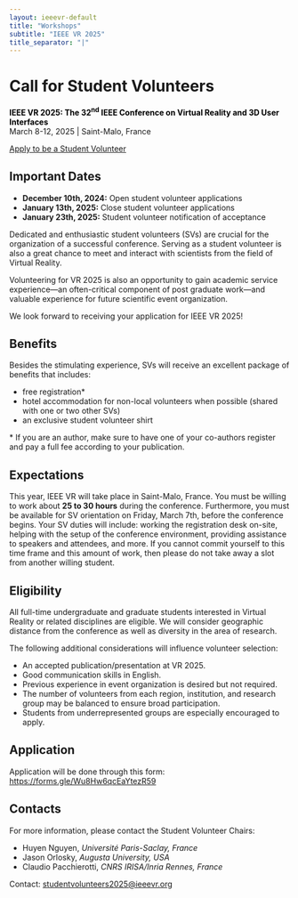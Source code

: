 ```yaml
---
layout: ieeevr-default
title: "Workshops"
subtitle: "IEEE VR 2025"
title_separator: "|"
---
```


<script type="text/javascript">
    $(document).ready(function(){
		var email = ""; 
		var domain = "ieeevr.org"; 

	    email = "studentvolunteers2025"; 		
		$(".studentvolunteers").html("<span class='text-nowrap'><a href=javascript:location='" + "mail" + "to:" + email + "@" + domain + "'><i class='fas fa-fw fa-envelope-square emailIconSm' style=''></i><i class='emailTextSm'>" + email + "@" + domain + "</a></i></span>");            
	});
</script>

<div>
    <h1 id="cfp-journal"> Call for Student Volunteers<div class="floatRight"><span class="studentvolunteers"></span></div></h1>
    <p>
        <strong style="color: black">IEEE VR 2025: The 32<sup>nd</sup> IEEE Conference on Virtual Reality and 3D User Interfaces</strong><br />
            March 8-12, 2025 | Saint-Malo, France
    </p>
     <p class="alignCenter"><a href="https://forms.gle/Wu8Hw6qcEaYtezR59" class="btn btn--info" target="_blank">Apply to be a Student Volunteer</a>  
    <h2 id="important-dates"> Important Dates </h2>
    <ul>
        <li><b>December 10th, 2024:</b> Open student volunteer applications</li>
        <li><b>January 13th, 2025:</b> Close student volunteer applications</li>
        <li><b>January 23th, 2025:</b> Student volunteer notification of acceptance</li>
    </ul>
    <p>
        Dedicated and enthusiastic student volunteers (SVs) are crucial for the organization of a successful conference. Serving as a student volunteer is also a great chance to meet and interact with scientists from the field of Virtual Reality. 
    </p>
    <p>
        Volunteering for VR 2025 is also an opportunity to gain academic service experience—an often-critical component of post graduate work—and valuable experience for future scientific event organization.
    </p>
    <p>
        We look forward to receiving your application for IEEE VR 2025!
    </p>
    <h2 id="benefits">Benefits</h2>
    <p>
       Besides the stimulating experience, SVs will receive an excellent package of benefits that includes: 
        <ul>
            <li>free registration*</li>
            <li>hotel accommodation for non-local volunteers when possible (shared with one or two other SVs) </li>
            <li>an exclusive student volunteer shirt</li>
        </ul>
    </p>
    <p>
        * If you are an author, make sure to have one of your co-authors register and pay a full fee according to your publication.
    </p>
    <h2 id="expectations"> Expectations</h2>
    <p>
        This year, IEEE VR will take place in Saint-Malo, France. You must be willing to work about <b>25 to 30 hours</b> during the conference. Furthermore, you must be available for SV orientation on Friday, March 7th, before the conference begins. Your SV duties will include: working the registration desk on-site, helping with the setup of the conference environment, providing assistance to speakers and attendees, and more. If you cannot commit yourself to this time frame and this amount of work, then please do not take away a slot from another willing student.
    </p>
    <h2 id="eligibility"> Eligibility</h2>
    <p>
        All full-time undergraduate and graduate students interested in Virtual Reality or related disciplines are eligible. We will consider geographic distance from the conference as well as diversity in the area of research.
    </p>
    <p>
        The following additional considerations will influence volunteer selection:
        <ul>
            <li>An accepted publication/presentation at VR 2025.</li>
            <li>Good communication skills in English.</li>
            <li>Previous experience in event organization is desired but not required.</li>
            <li>The number of volunteers from each region, institution, and research group may be balanced to ensure broad participation.</li>
            <li>Students from underrepresented groups are especially encouraged to apply.</li>
        </ul>
    </p>    
    <h2 id="application">Application</h2>
    <p>
        Application will be done through this form: <a href="https://forms.gle/Wu8Hw6qcEaYtezR59">https://forms.gle/Wu8Hw6qcEaYtezR59</a>
    </p>
    <h2 id="contacts">Contacts <div class="floatRight"><span class="studentvolunteers"></span></div></h2>
    <p>
        For more information, please contact the Student Volunteer Chairs:     
        <ul>
            <li><span class="bold">Huyen Nguyen</span>, <i>Université Paris-Saclay, France</i></li>
            <li><span class="bold">Jason Orlosky</span>, <i>Augusta University, USA</i></li>
            <li><span class="bold">Claudio Pacchierotti</span>, <i>CNRS IRISA/Inria Rennes, France</i></li>
        </ul> 
        <p>Contact: <a target="_blank" href="mailto:studentvolunteers2025@ieeevr.org">studentvolunteers2025@ieeevr.org</a>
    </p>
